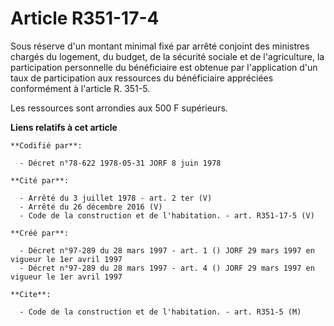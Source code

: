 # Article R351-17-4

Sous réserve d'un montant minimal fixé par arrêté conjoint des ministres chargés du logement, du budget, de la sécurité
sociale et de l'agriculture, la participation personnelle du bénéficiaire est obtenue par l'application d'un taux de
participation aux ressources du bénéficiaire appréciées conformément à l'article R. 351-5.

Les ressources sont arrondies aux 500 F supérieurs.

**Liens relatifs à cet article**

	**Codifié par**:

	  - Décret n°78-622 1978-05-31 JORF 8 juin 1978

	**Cité par**:

	  - Arrêté du 3 juillet 1978 - art. 2 ter (V)
	  - Arrêté du 26 décembre 2016 (V)
	  - Code de la construction et de l'habitation. - art. R351-17-5 (V)

	**Créé par**:

	  - Décret n°97-289 du 28 mars 1997 - art. 1 () JORF 29 mars 1997 en vigueur le 1er avril 1997
	  - Décret n°97-289 du 28 mars 1997 - art. 4 () JORF 29 mars 1997 en vigueur le 1er avril 1997

	**Cite**:

	  - Code de la construction et de l'habitation. - art. R351-5 (M)
